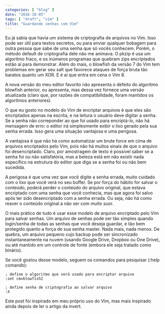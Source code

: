 ```yaml
---
categories: [ "blog" ]
date: "2016-10-05"
tags: [ "draft", "vim" ]
title: "Guardando senhas com Vim"
---
```

Eu já sabia que havia um sistema de criptografia de arquivos no Vim. Isso
pode ser útil para textos secretos, ou para enviar qualquer bobagem
para outra pessoa que sabe de uma senha que só vocês conhecem. Porém,
o método default de criptografia dele não me animava. O pkzip é usa um
algoritmo fraco, e os inúmeros programas que quebram zips encriptados
estão aí para demonstrar. Além do mais, o blowfish da versão 7 do
Vim tem problemas em gerar seu salt que favorece ataques de força bruta
tão baratos quanto um XOR. E é aí que entra em cena o Vim 8.

A nova versão do meu editor favorito não apresenta o defeito do
algoritmo blowfish anterior, ou apresenta, mas dessa vez fornece uma
versão atualizada (claro que, por razões de compatibilidade, foram
mantidos os algoritmos anteriores).

O que eu gosto no modelo do Vim de encriptar arquivos é que eles são
encriptados apenas na escrita, e na leitura o usuário deve digitar a
senha. Se a senha não correponder ao que foi usado para encriptá-lo,
não há mensagem de erro: o editor irá simplesmente exibir o lixo gerado
pela sua senha errada. Isso gera uma situação vantajosa e uma perigosa.

A vantajosa é que não há como automatizar um brute force em cima
de arquivos encriptados pelo Vim, pois não há muitos sinais de que o
arquivo foi desencriptado. Claro, por amostragem de texto é possível
saber se a senha foi ou não satisfatória, mas a beleza está em não
existir nada específico na estrutura do editor que diga se a senha foi
ou não bem sucedida.

A perigosa é que uma vez que você digite a senha errada, muito cuidado
com o lixo que você verá no seu buffer. Se por força do hábito for
salvar o conteúdo, poderá perder o conteúdo do arquivo original,
que estava encriptado com uma senha que você conhecia, mas que agora
foi salvo após ter sido desencriptado com a senha errada. Ou seja,
não há como reaver o conteúdo original a não ser com muito suor.

O mais prático de tudo é usar esse modelo de arquivo encriptado pelo
Vim para salvar senhas. Um arquivo de senhas pode ser tão simples
quando login/senha de todas as senhas que você deseja guardar, e tão
bem protegido quanto a força de sua senha master. Nada mais, nada
menos. De quebra, um arquivo pequeno cujo backup pode ser sincronizado
instantaneamente na nuvem (usando Google Drive, Dropbox ou One Drive),
ou até mantido em um controle de fonte (embora ele seja tratado como
binário).

Se você gostou desse modelo, seguem os comandos para pesquisar (:help
comando):

    ; define o algoritmo que será usado para encriptar arquivo
    :set cm=blowfish2
    
    ; define senha de criptografia ao salvar arquivo
    :X

Este post foi inspirado em meu próprio uso do Vim, mas mais inspirado
ainda depois de ler o artigo da invert.
